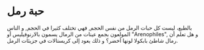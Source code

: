 # حبة رمل

بالطبع، ليست كل حبات الرمل من نفس الحجم, فهي تختلف كثيرا في الحجم, و الناس
المولعون بجمع عينات من الرمال يسمون بالارنوفيليس أو "Arenophiles", و هل تعلم أن
رمال شاطئ بابكولا لونها أخضر؟ و ذلك يعود إلى كريستالات في جزيئات الرمل.
